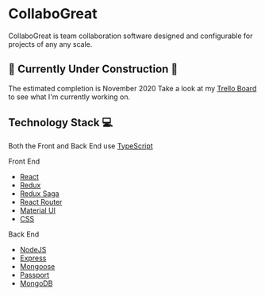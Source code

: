 # CollaboGreat
CollaboGreat is team collaboration software designed and configurable for projects of any any scale.

## 🚧 Currently Under Construction 🚧
The estimated completion is November 2020
Take a look at my [Trello Board](https://trello.com/b/Jq5809Jr/collabogreat-board) to see what I'm currently working on.

## Technology Stack 💻
Both the Front and Back End use [TypeScript](https://www.typescriptlang.org/)

Front End
* [React](https://reactjs.org/)
* [Redux](https://redux.js.org/)
* [Redux Saga](https://redux-saga.js.org/)
* [React Router](https://reactrouter.com/)
* [Material UI](https://material-ui.com/)
* [CSS](https://developer.mozilla.org/en-US/docs/Web/CSS)

Back End
* [NodeJS](https://nodejs.org/en/)
* [Express](https://expressjs.com/)
* [Mongoose](https://mongoosejs.com/)
* [Passport](http://www.passportjs.org/)
* [MongoDB](https://www.mongodb.com/)

